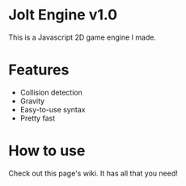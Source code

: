 # Jolt Engine v1.0
This is a Javascript 2D game engine I made.

# Features
- Collision detection
- Gravity
- Easy-to-use syntax
- Pretty fast

# How to use
Check out this page's wiki. It has all that you need!